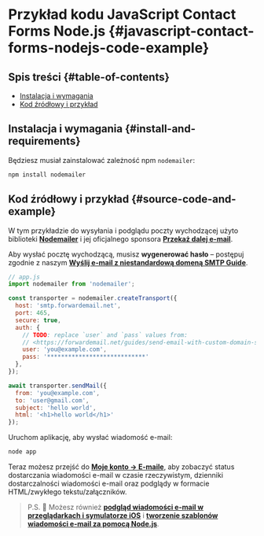 # Przykład kodu JavaScript Contact Forms Node.js {#javascript-contact-forms-nodejs-code-example}

## Spis treści {#table-of-contents}

* [Instalacja i wymagania](#install-and-requirements)
* [Kod źródłowy i przykład](#source-code-and-example)

## Instalacja i wymagania {#install-and-requirements}

Będziesz musiał zainstalować zależność npm `nodemailer`:

```sh
npm install nodemailer
```

## Kod źródłowy i przykład {#source-code-and-example}

W tym przykładzie do wysyłania i podglądu poczty wychodzącej użyto biblioteki **[Nodemailer](https://github.com/nodemailer/nodemailer)** i jej oficjalnego sponsora **[Przekaż dalej e-mail](https://forwardemail.net)**.

Aby wysłać pocztę wychodzącą, musisz <strong class="text-success"><i class="fa fa-key"></i>wygenerować hasło</strong> – postępuj zgodnie z naszym **[Wyślij e-mail z niestandardową domeną SMTP Guide](/guides/send-email-with-custom-domain-smtp)**.

<!-- https://github.com/nodemailer/nodemailer-web/pull/22 -->

```js
// app.js
import nodemailer from 'nodemailer';

const transporter = nodemailer.createTransport({
  host: 'smtp.forwardemail.net',
  port: 465,
  secure: true,
  auth: {
    // TODO: replace `user` and `pass` values from:
    // <https://forwardemail.net/guides/send-email-with-custom-domain-smtp>
    user: 'you@example.com',
    pass: '****************************'
  },
});

await transporter.sendMail({
  from: 'you@example.com',
  to: 'user@gmail.com',
  subject: 'hello world',
  html: '<h1>hello world</h1>'
});
```

Uruchom aplikację, aby wysłać wiadomość e-mail:

```sh
node app
```

Teraz możesz przejść do **[Moje konto → E-maile](/my-account/emails)**, aby zobaczyć status dostarczania wiadomości e-mail w czasie rzeczywistym, dzienniki dostarczalności wiadomości e-mail oraz podglądy w formacie HTML/zwykłego tekstu/załączników.

> P.S. :tada: Możesz również **[podgląd wiadomości e-mail w przeglądarkach i symulatorze iOS](/docs/test-preview-email-rendering-browsers-ios-simulator)** i **[tworzenie szablonów wiadomości e-mail za pomocą Node.js](/docs/send-emails-with-node-js-javascript)**.